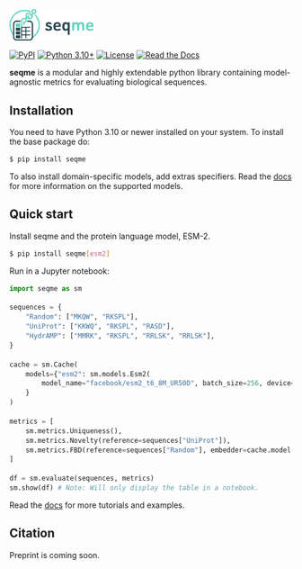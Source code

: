 <p align="left">
    <img src="https://raw.githubusercontent.com/szczurek-lab/seqme/main/docs/_static/logo_title.svg" alt="seqme logo" width="30%">
</p>

[![PyPI](https://img.shields.io/pypi/v/seqme.svg)](https://pypi.org/project/seqme/)
[![Python 3.10+](https://img.shields.io/badge/python-3.10+-blue.svg)](https://www.python.org/downloads/)
[![License](https://img.shields.io/github/license/szczurek-lab/seqme?v=2)](https://opensource.org/license/bsd-3-clause)
[![Read the Docs](https://img.shields.io/readthedocs/seqme)](https://seqme.readthedocs.io/)

**seqme** is a modular and highly extendable python library containing model-agnostic metrics for evaluating biological sequences.

## Installation

You need to have Python 3.10 or newer installed on your system. To install the base package do:

```bash
$ pip install seqme
```

To also install domain-specific models, add extras specifiers.
Read the [docs](https://seqme.readthedocs.io/en/stable/api/models_index.html) for more information on the supported models.

## Quick start

Install seqme and the protein language model, ESM-2.

```bash
$ pip install seqme[esm2]
```

Run in a Jupyter notebook:

```python
import seqme as sm

sequences = {
    "Random": ["MKQW", "RKSPL"],
    "UniProt": ["KKWQ", "RKSPL", "RASD"],
    "HydrAMP": ["MMRK", "RKSPL", "RRLSK", "RRLSK"],
}

cache = sm.Cache(
    models={"esm2": sm.models.Esm2(
        model_name="facebook/esm2_t6_8M_UR50D", batch_size=256, device="cpu")
    }
)

metrics = [
    sm.metrics.Uniqueness(),
    sm.metrics.Novelty(reference=sequences["UniProt"]),
    sm.metrics.FBD(reference=sequences["Random"], embedder=cache.model("esm2")),
]

df = sm.evaluate(sequences, metrics)
sm.show(df) # Note: Will only display the table in a notebook.
```

Read the [docs](https://seqme.readthedocs.io/en/stable/tutorials/index.html) for more tutorials and examples.

## Citation

Preprint is coming soon.
